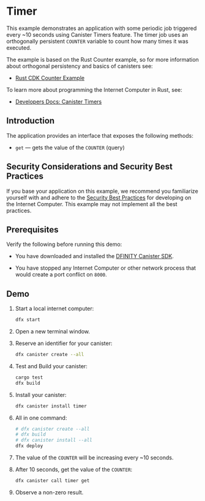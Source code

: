 Timer
=====

This example demonstrates an application with some periodic job triggered
every ~10 seconds using Canister Timers feature.
The timer job uses an orthogonally persistent `COUNTER` variable to count
how many times it was executed.

The example is based on the Rust Counter example, so for more information
about orthogonal persistency and basics of canisters see:

* [Rust CDK Counter Example](https://github.com/dfinity/examples/tree/master/rust/counter)

To learn more about programming the Internet Computer in Rust, see:

* [Developers Docs: Canister Timers](https://internetcomputer.org/docs/current/developer-docs/build/cdks/cdk-rs-dfinity/timer)

Introduction
------------

The application provides an interface that exposes the following methods:

* `get` &mdash; gets the value of the `COUNTER` (query)

Security Considerations and Security Best Practices
---------------------------------------------------

If you base your application on this example, we recommend you familiarize yourself with and adhere to the [Security Best Practices](https://internetcomputer.org/docs/current/references/security/) for developing on the Internet Computer. This example may not implement all the best practices.

Prerequisites
-------------

Verify the following before running this demo:

* You have downloaded and installed the [DFINITY Canister
   SDK](https://internetcomputer.org/docs/current/developer-docs/build/install-upgrade-remove).

* You have stopped any Internet Computer or other network process that would
   create a port conflict on `8000`.

Demo
----

1. Start a local internet computer:

   ```sh
   dfx start
   ```

2. Open a new terminal window.

3. Reserve an identifier for your canister:

   ```sh
   dfx canister create --all
   ```

4. Test and Build your canister:

   ```sh
   cargo test
   dfx build
   ```

5. Install your canister:

   ```sh
   dfx canister install timer
   ```

6. All in one command:

   ```sh
   # dfx canister create --all
   # dfx build
   # dfx canister install --all   
   dfx deploy
   ```

7. The value of the `COUNTER` will be increasing every ~10 seconds.

8. After 10 seconds, get the value of the `COUNTER`:

   ```sh
   dfx canister call timer get
   ```

9. Observe a non-zero result.
